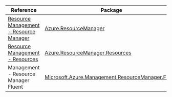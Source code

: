 | Reference | Package | Source |
|---|---|---|
|[Resource Management - Resource Manager](resourcemanager-readme.md)|[Azure.ResourceManager](https://www.nuget.org/packages/Azure.ResourceManager)|[GitHub](https://github.com/Azure/azure-sdk-for-net/blob/main/sdk/resourcemanager/Azure.ResourceManager)|
|[Resource Management - Resources](resourcemanager.resources-readme.md)|[Azure.ResourceManager.Resources](https://www.nuget.org/packages/Azure.ResourceManager.Resources)|[GitHub](https://github.com/Azure/azure-sdk-for-net/blob/main/sdk/resources/Azure.ResourceManager.Resources)|
|Management - Resource Manager Fluent|[Microsoft.Azure.Management.ResourceManager.Fluent](https://www.nuget.org/packages/Microsoft.Azure.Management.ResourceManager.Fluent)|[GitHub](https://github.com/Azure/azure-sdk-for-net)|
